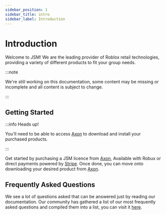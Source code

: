 ```yaml
---
sidebar_position: 1
sidebar_title: intro
sidebar_label: Introduction
---
```


# Introduction
Welcome to JSM! We are the leading provider of Roblox retail technologies, providing a variety of different products to fit your group needs.

:::note

We're still working on this documentation, some content may be missing or incomplete and all content is subject to change.

:::

## Getting Started

:::info Heads up!

You'll need to be able to access [Axon](https://axon.whitehill.club) to download and install your purchased products.

:::

Get started by purchasing a JSM licence from [Axon](https://axon.whitehill.club), Available with Robux or direct payments powered by [Stripe](https://stripe.com/gb). Once done, you can move onto downloading your desired product from [Axon](https://axon.whitehill.club).

## Frequently Asked Questions
We see a lot of questions asked that can be answered just by reading our documentation. Our community has gathered a list of our most frequently asked questions and compiled them into a list, you can visit it [here](./faq.md).
